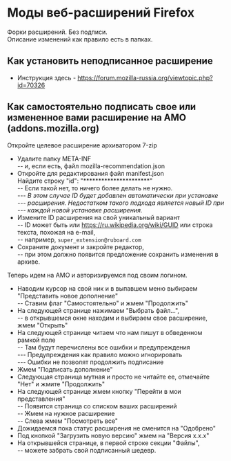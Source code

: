 # Моды веб-расширений Firefox  

Форки расширений. Без подписи.  
Описание изменений как правило есть в папках.  
  
## Как установить неподписанное расширение  
- Инструкция здесь - https://forum.mozilla-russia.org/viewtopic.php?id=70326
  
## Как самостоятельно подписать свое или измененное вами расширение на AMO (addons.mozilla.org)  

Откройте целевое расширение архиватором 7-zip  
- Удалите папку META-INF  
--  и, если есть, файл mozilla-recommendation.json  
- Откройте для редактирования файл manifest.json  
		Найдите строку "id":  "**********************"  
--			Если такой нет, то ничего более делать не нужно.  
---				_В этом случае ID будет добавлен автоматически при установке  
---				расширения. Недостатком такого подхода является новый ID при  
---				каждой новой установке расширения._  
- Измените ID расширения на свой уникальный вариант  
--			ID может быть или https://ru.wikipedia.org/wiki/GUID или строка текста, похожая на e-mail,  
--			например, `super_extension@ruboard.com`  
- Сохраните документ и закройте редактор,  
--			при этом должно появится предложение сохранить изменения в архиве.  
  
Теперь идем на AMO и авторизируемся под своим логином.  
- Наводим курсор на свой ник и в выпавшем меню выбираем "Представить новое дополнение"  
--		Ставим флаг "Самостоятельно" и жмем "Продолжить"  
- На следующей странице нажимаем "Выбрать файл...",  
--		в открывшемся окне находим и выбираем свое расширение, жмем "Открыть"  
- На следующей странице читаем что нам пишут в обведенном рамкой поле  
--		Там будут перечислены все ошибки и предупреждения  
---			Предупреждения как правило можно игнорировать  
---			Ошибки не позволят продолжить подписание  
- Жмем "Подписать дополнение"  
- Следующая страница мутная и просто не читайте ее, отмечайте "Нет" и жмите "Продолжить"  
- На следующей странице жмем кнопку "Перейти в мои представления"  
--		Появится страница со списком ваших расширений  
--		Жмем на нужное расширение  
--		Слева жмем "Посмотреть все"  
- Дожидаемся пока статус расширения не сменится на "Одобрено"  
- Под кнопкой "Загрузить новую версию" жмем на "Версия х.х.х"  
- На открывшейся странице, в первой строке секции "Файлы",  
--		можете забрать свой подписанный шедевр.  

